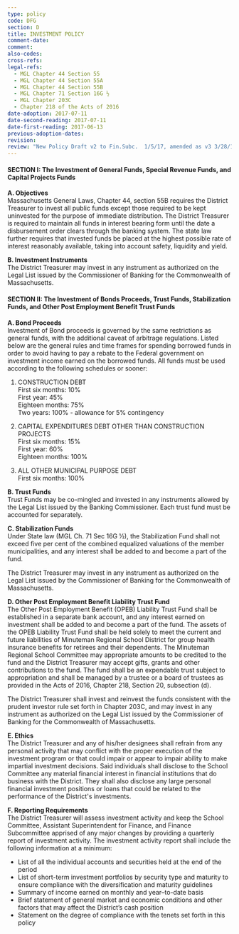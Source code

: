 ```yaml
---
type: policy
code: DFG
section: D
title: INVESTMENT POLICY  
comment-date:
comment:
also-codes:
cross-refs:
legal-refs:
  - MGL Chapter 44 Section 55
  - MGL Chapter 44 Section 55A
  - MGL Chapter 44 Section 55B
  - MGL Chapter 71 Section 16G ½
  - MGL Chapter 203C
  - Chapter 218 of the Acts of 2016
date-adoption: 2017-07-11
date-second-reading: 2017-07-11
date-first-reading: 2017-06-13
previous-adoption-dates: 
revision: 
review: "New Policy Draft v2 to Fin.Subc.  1/5/17, amended as v3 3/28/17; reviewed by Policy Task Force v4 3/31/17, reviewed by KM 5/25/17; rev. as v. 5 Fin. Subc. and Policy Task Force 5/30/17"
---
```

#### SECTION I:  The Investment of General Funds, Special Revenue Funds, and Capital 			Projects Funds
**A.	Objectives**  
Massachusetts General Laws, Chapter 44, section 55B requires the District Treasurer to invest all public funds except those required to be kept uninvested for the purpose of immediate distribution.  The District Treasurer is required to maintain all funds in interest bearing form until the date a disbursement order clears through the banking system.  The state law further requires that invested funds be placed at the highest possible rate of interest reasonably available, taking into account safety, liquidity and yield.  

**B.	Investment Instruments**   
The District Treasurer may invest in any instrument as authorized on the Legal List issued by the Commissioner of Banking for the Commonwealth of Massachusetts.

#### SECTION II:   The Investment of Bonds Proceeds, Trust Funds, Stabilization Funds, and 				   Other Post Employment Benefit Trust Funds

**A.	Bond Proceeds**    
Investment of Bond proceeds is governed by the same restrictions as general funds, with the additional caveat of arbitrage regulations.  Listed below are the general rules and time frames for spending borrowed funds in order to avoid having to pay a rebate to the Federal government on investment income earned on the borrowed funds.  All funds must be used according to the following schedules or sooner:

1.	CONSTRUCTION DEBT    
	First six months:   	 10%  
	First year:             	 45%   
	Eighteen months:  	 75%   
	Two years:            	100% - allowance for 5% contingency 
	
	
2.	CAPITAL EXPENDITURES DEBT OTHER THAN CONSTRUCTION PROJECTS    
	First six months:      	 15%   
	First year:              60%   
	Eighteen months:    	  100%   
	
3.	ALL OTHER MUNICIPAL PURPOSE DEBT    
     First six months:       100%


**B.	Trust Funds**   
Trust Funds may be co-mingled and invested in any instruments allowed by the Legal List issued by the Banking Commissioner.  Each trust fund must be accounted for separately.

**C.	Stabilization Funds**   
Under State law (MGL Ch. 71 Sec 16G ½), the Stabilization Fund shall not exceed five per cent of the combined equalized valuations of the member municipalities, and any interest shall be added to and become a part of the fund. 

The District Treasurer may invest in any instrument as authorized on the Legal List issued by the Commissioner of Banking for the Commonwealth of Massachusetts.

**D.	Other Post Employment Benefit Liability Trust Fund**   
The Other Post Employment Benefit (OPEB) Liability Trust Fund shall be established in a separate bank account, and any interest earned on investment shall be added to and become a part of the fund. The assets of the OPEB Liability Trust Fund shall be held solely to meet the current and future liabilities of Minuteman Regional School District for group health insurance benefits for retirees and their dependents.  The Minuteman Regional School Committee may appropriate amounts to be credited to the fund and the District Treasurer may accept gifts, grants and other contributions to the fund.  The fund shall be an expendable trust subject to appropriation and shall be managed by a trustee or a board of trustees as provided in the Acts of 2016, Chapter 218, Section 20, subsection (d). 

The District Treasurer shall invest and reinvest the funds consistent with the prudent investor rule set forth in Chapter 203C, and may invest in any instrument as authorized on the Legal List issued by the Commissioner of Banking for the Commonwealth of Massachusetts.

**E. Ethics**   
The District Treasurer and any of his/her designees shall refrain from any personal activity      that may conflict with the proper execution of the investment program or that could impair or appear to impair ability to make impartial investment decisions. Said individuals shall disclose to the School Committee any material financial interest in financial institutions that do business with the District. They shall also disclose any large 	personal financial investment positions or loans that could be related to the performance of the District's investments.

**F. Reporting Requirements**     
The District Treasurer will assess investment activity and keep the School Committee, Assistant Superintendent for Finance, and Finance Subcommittee apprised of any major changes by providing a quarterly report of investment activity. The investment activity report shall include the following information at a minimum: 

- List of all the individual accounts and securities held at the end of the period 
- List of short-term investment portfolios by security type and maturity to ensure compliance with the diversification and maturity guidelines 
- Summary of income earned on monthly and year–to-date basis 
- Brief statement of general market and economic conditions and other factors that may affect the District’s cash position 
- Statement on the degree of compliance with the tenets set forth in this policy
